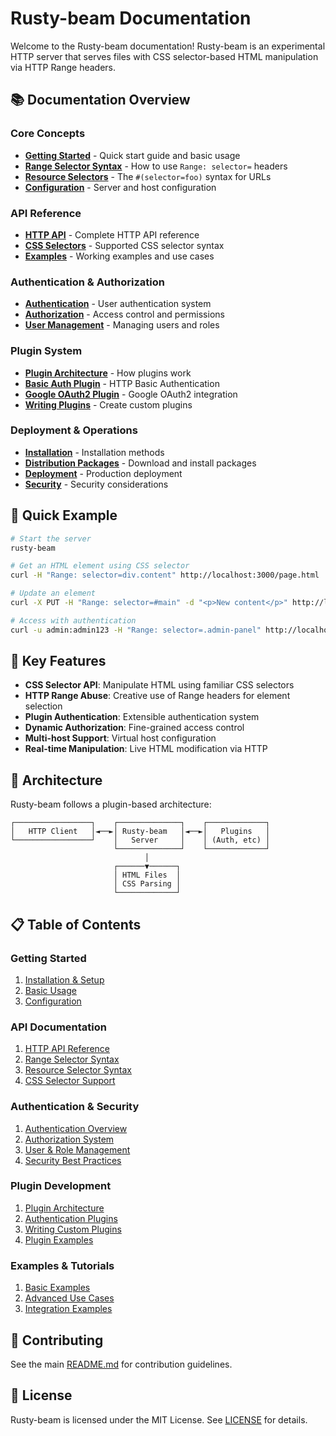 # Rusty-beam Documentation

Welcome to the Rusty-beam documentation! Rusty-beam is an experimental HTTP server that serves files with CSS selector-based HTML manipulation via HTTP Range headers.

## 📚 Documentation Overview

### Core Concepts
- **[Getting Started](guides/getting-started.md)** - Quick start guide and basic usage
- **[Range Selector Syntax](api/range-selectors.md)** - How to use `Range: selector=` headers
- **[Resource Selectors](api/resource-selectors.md)** - The `#(selector=foo)` syntax for URLs
- **[Configuration](guides/configuration.md)** - Server and host configuration

### API Reference
- **[HTTP API](api/http-api.md)** - Complete HTTP API reference
- **[CSS Selectors](api/css-selectors.md)** - Supported CSS selector syntax
- **[Examples](examples/)** - Working examples and use cases

### Authentication & Authorization
- **[Authentication](auth/authentication.md)** - User authentication system
- **[Authorization](auth/authorization.md)** - Access control and permissions
- **[User Management](auth/user-management.md)** - Managing users and roles

### Plugin System
- **[Plugin Architecture](plugins/architecture.md)** - How plugins work
- **[Basic Auth Plugin](plugins/basic-auth.md)** - HTTP Basic Authentication
- **[Google OAuth2 Plugin](plugins/google-oauth2.md)** - Google OAuth2 integration
- **[Writing Plugins](plugins/writing-plugins.md)** - Create custom plugins

### Deployment & Operations
- **[Installation](guides/installation.md)** - Installation methods
- **[Distribution Packages](guides/distribution.md)** - Download and install packages
- **[Deployment](guides/deployment.md)** - Production deployment
- **[Security](guides/security.md)** - Security considerations

## 🚀 Quick Example

```bash
# Start the server
rusty-beam

# Get an HTML element using CSS selector
curl -H "Range: selector=div.content" http://localhost:3000/page.html

# Update an element
curl -X PUT -H "Range: selector=#main" -d "<p>New content</p>" http://localhost:3000/page.html

# Access with authentication
curl -u admin:admin123 -H "Range: selector=.admin-panel" http://localhost:3000/admin.html
```

## 🎯 Key Features

- **CSS Selector API**: Manipulate HTML using familiar CSS selectors
- **HTTP Range Abuse**: Creative use of Range headers for element selection
- **Plugin Authentication**: Extensible authentication system
- **Dynamic Authorization**: Fine-grained access control
- **Multi-host Support**: Virtual host configuration
- **Real-time Manipulation**: Live HTML modification via HTTP

## 🧩 Architecture

Rusty-beam follows a plugin-based architecture:

```
┌─────────────────┐    ┌──────────────┐    ┌─────────────┐
│   HTTP Client   │◄──►│ Rusty-beam   │◄──►│   Plugins   │
└─────────────────┘    │   Server     │    │ (Auth, etc) │
                       └──────────────┘    └─────────────┘
                              │
                       ┌──────▼──────┐
                       │ HTML Files  │
                       │ CSS Parsing │
                       └─────────────┘
```

## 📋 Table of Contents

### Getting Started
1. [Installation & Setup](guides/getting-started.md)
2. [Basic Usage](guides/basic-usage.md)
3. [Configuration](guides/configuration.md)

### API Documentation
1. [HTTP API Reference](api/http-api.md)
2. [Range Selector Syntax](api/range-selectors.md)
3. [Resource Selector Syntax](api/resource-selectors.md)
4. [CSS Selector Support](api/css-selectors.md)

### Authentication & Security
1. [Authentication Overview](auth/authentication.md)
2. [Authorization System](auth/authorization.md)
3. [User & Role Management](auth/user-management.md)
4. [Security Best Practices](guides/security.md)

### Plugin Development
1. [Plugin Architecture](plugins/architecture.md)
2. [Authentication Plugins](plugins/authentication-plugins.md)
3. [Writing Custom Plugins](plugins/writing-plugins.md)
4. [Plugin Examples](plugins/examples.md)

### Examples & Tutorials
1. [Basic Examples](examples/basic-examples.md)
2. [Advanced Use Cases](examples/advanced-examples.md)
3. [Integration Examples](examples/integration-examples.md)

## 🤝 Contributing

See the main [README.md](../README.md) for contribution guidelines.

## 📄 License

Rusty-beam is licensed under the MIT License. See [LICENSE](../LICENSE) for details.